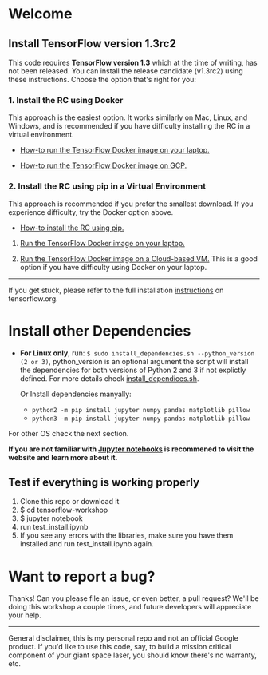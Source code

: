 # Welcome

##  Install TensorFlow version 1.3rc2

This code requires **TensorFlow version 1.3** which at the time of writing, has not been released. You can install the release candidate (v1.3rc2) using these instructions. Choose the option that's right for you:

### 1. Install the RC using Docker

This approach is the easiest option. It works similarly on Mac, Linux, and Windows, and is recommended if you have difficulty installing the RC in a virtual environment. 

* [How-to run the TensorFlow Docker image on your laptop.](setup/install-docker-local.md)

* [How-to run the TensorFlow Docker image on GCP.](setup/install-docker-cloud.md)

### 2. Install the RC using pip in a Virtual Environment

This approach is recommended if you prefer the smallest download. If you experience difficulty, try the Docker option above.

* [How-to install the RC using pip.](setup/install-pip.md)


1. [Run the TensorFlow Docker image on your laptop.](setup/install-docker.md)

1. [Run the TensorFlow Docker image on a Cloud-based VM.](setup/install-cloud.md) This is a good option if you have difficulty using Docker on your laptop.

---
If you get stuck, please refer to the full installation [instructions](https://www.tensorflow.org/install/) on tensorflow.org.

# Install other Dependencies

* **For Linux only**, run: `$ sudo install_dependencies.sh --python_version (2 or 3)`, python_version is an optional argument the script will install the dependencies for both versions of Python 2 and 3 if not explictly defined. For more details check [install_dependices.sh](install_dependencies.sh).

  Or Install dependencies manyally:
    * `python2 -m pip install jupyter numpy pandas matplotlib pillow`
    * `python3 -m pip install jupyter numpy pandas matplotlib pillow`

For other OS check the next section.

**If you are not familiar with [Jupyter notebooks](http://jupyter.readthedocs.io/en/latest/index.html) is recommened to visit the website and learn more about it.**
   
## Test if everything is working properly

1. Clone this repo or download it
2. $ cd tensorflow-workshop
3. $ jupyter notebook
4. run test_install.ipynb
5. If you see any errors with the libraries, make sure you have them installed and run test_install.ipynb again.

# Want to report a bug?

Thanks! Can you please file an issue, or even better, a pull request? We'll be doing this workshop a couple times, and future developers will appreciate your help.

- - -
General disclaimer, this is my personal repo and not an official Google product. If you'd like to use this code, say, to build a mission critical component of your giant space laser, you should know there's no warranty, etc.